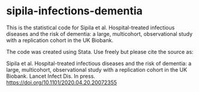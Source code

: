 # sipila-infections-dementia
This is the statistical code for Sipila et al. Hospital-treated infectious diseases and the risk of dementia: a large, multicohort, observational study with a replication cohort in the UK Biobank. 

The code was created using Stata. Use freely but please cite the source as:

Sipila et al. Hospital-treated infectious diseases and the risk of dementia: a large, multicohort, observational study with a replication cohort in the UK Biobank. Lancet Infect Dis. In press. https://doi.org/10.1101/2020.04.20.20072355
